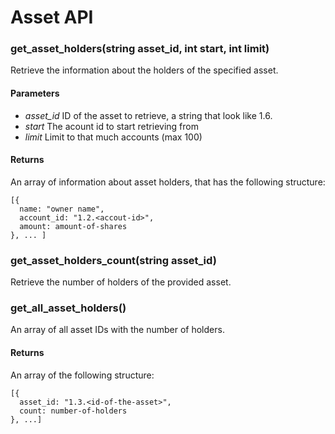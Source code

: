 Asset API
=========

### get_asset_holders(string asset_id, int start, int limit)

Retrieve the information about the holders of the specified asset.

#### Parameters
- *asset_id* ID of the asset to retrieve, a string that look like 1.6.<id-of-the-asset>
- *start* The acount id to start retrieving from
- *limit* Limit to that much accounts (max 100)

#### Returns
An array of information about asset holders, that has the following structure:
```
[{
  name: "owner name",
  account_id: "1.2.<accout-id>",
  amount: amount-of-shares
}, ... ]
```

### get_asset_holders_count(string asset_id)

Retrieve the number of holders of the provided asset.

### get_all_asset_holders()

An array of all asset IDs with the number of holders.

#### Returns

An array of the following structure:
```
[{
  asset_id: "1.3.<id-of-the-asset>",
  count: number-of-holders
}, ...]
```
